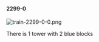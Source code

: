 #### 2299-0
![train-2299-0-0.png](https://github.com/lil-lab/nlvr/raw/master/nlvr/train/images/70/train-2299-0-0.png "train-2299-0-0.png")

There is 1 tower with 2 blue blocks
